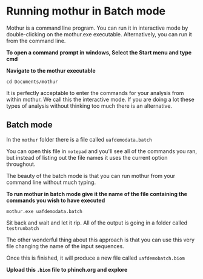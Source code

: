 # Running mothur in Batch mode

Mothur is a command line program. You can run it in interactive mode by double-clicking on the mothur.exe executable. Alternatively, you can run it from the command line.

**To open a command prompt in windows, Select the Start menu and type cmd**

**Navigate to the mothur executable**

```
cd Documents/mothur
```

It is perfectly acceptable to enter the commands for your analysis from within mothur. We call this the interactive mode. If you are doing a lot these types of analysis without thinking too much there is an alternative.

## Batch mode ##

In the `mothur` folder there is a file called `uafdemodata.batch`

You can open this file in `notepad` and you'll see all of the commands you ran, but instead of listing out the file names it uses the current option throughout. 

The beauty of the batch mode is that you can run mothur from your command line without much typing. 

**To run mothur in batch mode give it the name of the file containing the commands you wish to have executed**
```
mothur.exe uafdemodata.batch
```
Sit back and wait and let it rip. All of the output is going in a folder called `testrunbatch`

The other wonderful thing about this approach is that you can use this very file changing the name of the input sequences.

Once this is finished, it will produce a new file called `uafdemobatch.biom`

**Upload this `.biom` file to phinch.org and explore**
